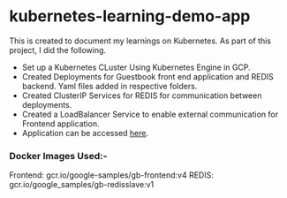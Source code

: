 # kubernetes-learning-demo-app

This is created to document my learnings on Kubernetes. As part of this project, I did the following.

- Set up a Kubernetes CLuster Using Kubernetes Engine in GCP.
- Created Deployments for Guestbook front end application and REDIS backend. Yaml files added in respective folders.
- Created ClusterIP Services for REDIS for communication between deployments.
- Created a LoadBalancer Service to enable external communication for Frontend application.
- Application can be accessed [here](http://104.197.56.213/).

### Docker Images Used:-

Frontend: gcr.io/google-samples/gb-frontend:v4
REDIS: gcr.io/google_samples/gb-redisslave:v1
